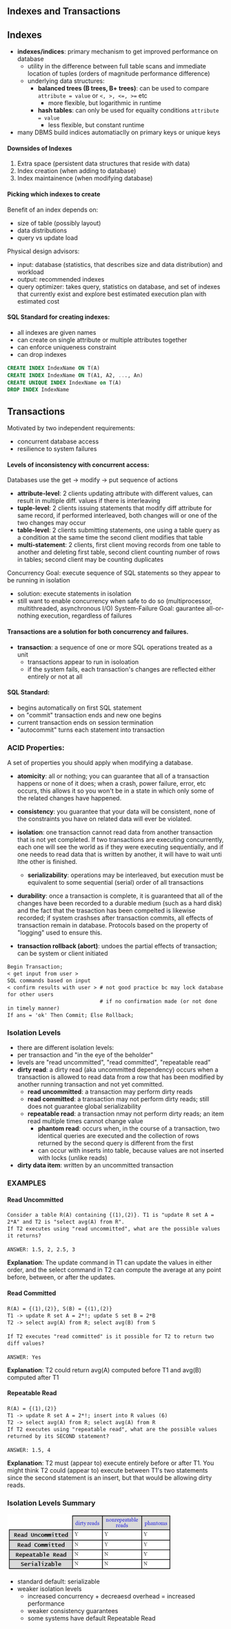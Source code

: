 
## Indexes and Transactions
## Indexes
- **indexes/indices**: primary mechanism to get improved performance on database
  - utility in the difference between full table scans and immediate location of tuples (orders of magnitude performance difference)
  - underlying data structures: 
    - **balanced trees (B trees, B+ trees)**: can be used to compare ```attribute = value``` or ```<, >, <=, >=``` etc
      - more flexible, but logarithmic in runtime
    - **hash tables**: can only be used for equailty conditions ```attribute = value```
      - less flexible, but constant runtime
- many DBMS build indices automatiaclly on primary keys or unique keys

#### Downsides of Indexes
1. Extra space (persistent data structures that reside with data)
2. Index creation (when adding to database)
3. Index maintainence (when modifying database) 

#### Picking which indexes to create
Benefit of an index depends on:
- size of table (possibly layout)
- data distributions
- query vs update load 

Physical design advisors:
- input: database (statistics, that describes size and data distribution) and workload
- output: recommended indexes
- query optimizer: takes query, statistics on database, and set of indexes that currently exist and explore best estimated execution plan with estimated cost

#### SQL Standard for creating indexes:
- all indexes are given names
- can create on single attribute or multiple attributes together
- can enforce uniqueness constraint 
- can drop indexes

```sql
CREATE INDEX IndexName ON T(A)
CREATE INDEX IndexName ON T(A1, A2, ..., An)
CREATE UNIQUE INDEX IndexName on T(A)
DROP INDEX IndexName
```

## Transactions
Motivated by two independent requirements:
- concurrent database access
- resilience to system failures

#### Levels of inconsistency with concurrent access: 
Databases use the get -> modify -> put sequence of actions
- **attribute-level**: 2 clients updating attribute with different values, can result in multiple diff. values if there is interleaving 
- **tuple-level**: 2 clients issuing statements that modify diff attribute for same record, if performed interleaved, both changes will or one of the two changes may occur 
- **table-level**: 2 clients submitting statements, one using a table query as a condition at the same time the second client modifies that table
- **multi-statement**: 2 clients, first client moving records from one table to another and deleting first table, second client counting number of rows in tables; second client may be counting duplicates

Concurrency Goal: execute sequence of SQL statements so they appear to be running in isolation 
- solution: execute statements in isolation
- still want to enable concurrency when safe to do so (multiprocessor, multithreaded, asynchronous I/O)
System-Failure Goal: gaurantee all-or-nothing execution, regardless of failures


#### Transactions are a solution for both concurrency and failures. 
- **transaction**: a sequence of one or more SQL operations treated as a unit
  - transactions appear to run in isoloation
  - if the system fails, each transaction's changes are reflected either entirely or not at all
  
#### SQL Standard:
- begins automatically on first SQL statement
- on "commit" transaction ends and new one begins
- current transaction ends on session termination
- "autocommit" turns each statement into transaction

### ACID Properties:
A set of properties you should apply when modifying a database. 
- **atomicity**: all or nothing; you can guarantee that all of a transaction happens or none of it does; when a crash, power failure, error, etc occurs, this allows it so you won't be in a state in which only some of the related changes have happened.
- **consistency**: you guarantee that your data will be consistent, none of the constraints you have on related data will ever be violated.
- **isolation**: one transaction cannot read data from another transaction that is not yet completed. If two transactions are executing concurrently, each one will see the world as if they were executing sequentially, and if one needs to read data that is written by another, it will have to wait unti lthe other is finished.
  - **serializability**: operations may be interleaved, but execution must be equivalent to some sequential (serial) order of all transactions 
- **durability**: once a transaction is complete, it is guaranteed that all of the changes have been recorded to a durable medium (such as a hard disk) and the fact that the trasaction has been compelted is likewise recorded; if system crashses after transaction commits, all effects of transaction remain in database. Protocols based on the property of "logging" used to ensure this. 


- **transaction rollback (abort)**: undoes the partial effects of transaction; can be system or client initiated
```
Begin Transaction;
< get input from user >
SQL commands based on input
< confirm results with user > # not good practice bc may lock database for other users
                              # if no confirmation made (or not done in timely manner)
If ans = 'ok' Then Commit; Else Rollback;
```
### Isolation Levels
- there are different isolation levels:
- per transaction and "in the eye of the beholder" 
- levels are "read uncommitted", "read committed", "repeatable read"
- **dirty read**: a dirty read (aka uncommitted dependency) occurs when a transaction is allowed to read data from a row that has been modified by another running transaction and not yet committed.
  - **read uncommitted**: a transaction may perform dirty reads
  - **read committed**: a transaction may not perform dirty reads; still does not guarantee global serializability 
  - **repeatable read**: a transaction nmay not perform dirty reads; an item read multiple times cannot change value
    - **phantom read**: occurs when, in the course of a transaction, two identical queries are executed and the collection of rows returned by the second query is different from the first
    - can occur with inserts into table, because values are not inserted with locks (unlike reads) 
- **dirty data item**: written by an uncommitted transaction 

### EXAMPLES

#### Read Uncommitted
```
Consider a table R(A) containing {(1),(2)}. T1 is "update R set A = 2*A" and T2 is "select avg(A) from R". 
If T2 executes using "read uncommitted", what are the possible values it returns?

ANSWER: 1.5, 2, 2.5, 3
```

**Explanation**: The update command in T1 can update the values in either order, and the select command in T2 can compute the average at any point before, between, or after the updates.

#### Read Committed
```
R(A) = {(1),(2)}, S(B) = {(1),(2)}
T1 -> update R set A = 2*!; update S set B = 2*B
T2 -> select avg(A) from R; select avg(B) from S

If T2 executes "read committed" is it possible for T2 to return two diff values?

ANSWER: Yes
```

**Explanation**: T2 could return avg(A) computed before T1 and avg(B) computed after T1

#### Repeatable Read
```
R(A) = {(1),(2)}
T1 -> update R set A = 2*!; insert into R values (6)
T2 -> select avg(A) from R; select avg(A) from R
If T2 executes using "repeatable read", what are the possible values returned by its SECOND statement?

ANSWER: 1.5, 4
```
**Explanation**: T2 must (appear to) execute entirely before or after T1. You might think T2 could (appear to) execute between T1's two statements since the second statement is an insert, but that would be allowing dirty reads.

### Isolation Levels Summary
![alt text](https://github.com/janessatran/til/blob/master/Databases/img/isolation_levels.PNG)

- standard default: serializable
- weaker isolation levels
  - increased concurrency + decreaesd overhead = increased performance
  - weaker consistency guarantees
  - some systems have default Repeatable Read
